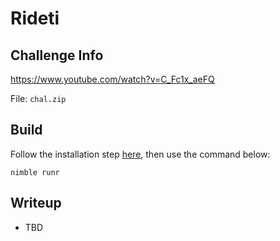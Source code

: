 # Rideti
## Challenge Info
https://www.youtube.com/watch?v=C_Fc1x_aeFQ

File: `chal.zip`

## Build
Follow the installation step [here](https://github.com/ftsf/nico), then use the command below:

```
nimble runr
```

## Writeup
- TBD